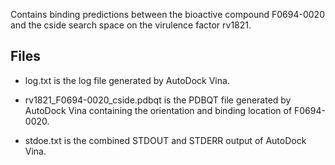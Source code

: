 Contains binding predictions between the bioactive compound F0694-0020 and the cside search space on the virulence factor rv1821.

## Files

- log.txt is the log file generated by AutoDock Vina.

- rv1821_F0694-0020_cside.pdbqt is the PDBQT file generated by AutoDock Vina containing the orientation and binding location of F0694-0020.

- stdoe.txt is the combined STDOUT and STDERR output of AutoDock Vina.

